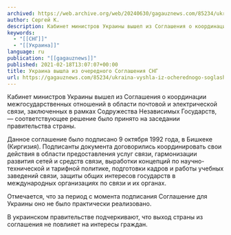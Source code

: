 ```yaml
---
archived: https://web.archive.org/web/20240630/gagauznews.com/85234/ukraina-vyshla-iz-ocherednogo-soglasheniya-sng.html
author: Сергей К.
description: Кабинет министров Украины вышел из Соглашения о координации межгосударственных отношений в области почтовой и электрической связи, заключенных в рамках Содружества Независимых Государств, — соответствующее решение было принято на заседании правительства страны. Данное соглашение было подписано 9 октября 1992 года, в Бишкеке (Киргизия). Подписанты документа договорились координировать свои действия в области предоставления услуг связи, гармонизации развития сетей и средств связи, выработки концепций по научно-технической и тарифной политике, подготовки кадров и работы учебных заведений связи, защиты общих интересов государств в международных организациях по связи и их органах. Отмечается, что за период с момента подписания Соглашение для Украины оно не было практически реализовано. […]
keywords:
  - "[[СНГ]]"
  - "[[Украина]]"
language: ru
publication: "[[gagauznews]]"
published: 2021-02-18T13:07:07+00:00
title: Украина вышла из очередного Соглашения СНГ
url: https://gagauznews.com/85234/ukraina-vyshla-iz-ocherednogo-soglasheniya-sng.html
---
```


Кабинет министров Украины вышел из Соглашения о координации межгосударственных отношений в области почтовой и электрической связи, заключенных в рамках Содружества Независимых Государств, — соответствующее решение было принято на заседании правительства страны.

Данное соглашение было подписано 9 октября 1992 года, в Бишкеке (Киргизия). Подписанты документа договорились координировать свои действия в области предоставления услуг связи, гармонизации развития сетей и средств связи, выработки концепций по научно-технической и тарифной политике, подготовки кадров и работы учебных заведений связи, защиты общих интересов государств в международных организациях по связи и их органах.

Отмечается, что за период с момента подписания Соглашение для Украины оно не было практически реализовано.

В украинском правительстве подчеркивают, что выход страны из соглашения не повлияет на интересы граждан.